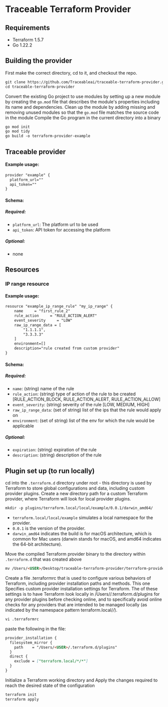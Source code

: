 # Traceable Terraform Provider

## Requirements

- Terraform 1.5.7
- Go 1.22.2

## Building the provider

First make the correct directory, cd to it, and checkout the repo.
```markdown
git clone https://github.com/Traceableai/traceable-terraform-provider.git
cd traceable-terraform-provider
```

Convert the existing Go project to use modules by setting up a new module by creating the `go.mod` file that describes the module's properties including its name and dependencies.
Clean up the module by adding missing and removing unused modules so that the `go.mod` file matches the source code in the module
Compile the Go program in the current directory into a binary
```markdown
go mod init
go mod tidy
go build -o terraform-provider-example
```

## Traceable provider

#### Example usage:
```markdown
provider "example" {
  platform_url=""
  api_token=""
}
```
#### Schema:

##### Required:

- `platform_url`: The platform url to be used
- `api_token`: API token for accessing the platform

##### Optional:
- none

## Resources

### IP range resource

#### Example usage:

```markdown
resource "example_ip_range_rule" "my_ip_range" {
    name     = "first_rule_2"
    rule_action     = "RULE_ACTION_ALERT"
    event_severity     = "LOW"
    raw_ip_range_data = [
        "1.1.1.1",
        "3.3.3.3"
    ]
    environment=[]
    description="rule created from custom provider"
}
```

#### Schema:

##### Required:

- `name`: (string) name of the rule
- `rule_action`: (string) type of action of the rule to be created [RULE_ACTION_BLOCK, RULE_ACTION_ALERT, RULE_ACTION_ALLOW]
- `event_severity`: (string) severity of the rule [LOW, MEDIUM, HIGH]
- `raw_ip_range_data`: (set of string) list of the ips that the rule would apply on
- `environment`: (set of string) list of the env for which the rule would be applicable

##### Optional:
- `expiration`: (string) expiration of the rule
- `description`: (string) description of the rule

## Plugin set up (to run locally)

cd into the `.terraform.d` directory under root - this directory is used by Terraform to store global configurations and data, including custom provider plugins.
Create a new directory path for a custom Terraform provider, where Terraform will look for local provider plugins.

```markdown
mkdir -p plugins/terraform.local/local/example/0.0.1/darwin_amd64/
```

- `terraform.local/local/example` simulates a local namespace for the provider.
- `0.0.1` is the version of the provider.
- `darwin_amd64` indicates the build is for macOS architecture, which is common for Mac users (darwin stands for macOS, and amd64 indicates the 64-bit architecture).

Move the compiled Terraform provider binary to the directory within `.terraform.d` that was created above

```markdown
mv /Users/<USER>/Desktop/traceable-terraform-provider/terraform-provider-example .terraform.d/plugins/terraform.local/local/example/0.0.1/darwin_amd64/
```

Create a file .terraformrc that is used to configure various behaviors of Terraform, including provider installation paths and methods. This one Specifies custom provider installation settings for Terraform.
The of these settings is to have Terraform look locally in /Users/<USER>/.terraform.d/plugins for any provider plugins before checking online, and to specifically avoid online checks for any providers that are intended to be managed locally (as indicated by the namespace pattern terraform.local/*/*).

```markdown
vi .terraformrc
```
paste the following in the file:

```markdown
provider_installation {
  filesystem_mirror {
    path    = "/Users/<USER>/.terraform.d/plugins"
  }
  direct {
    exclude = ["terraform.local/*/*"]
  }
}
```

Initialize a Terraform working directory and Apply the changes required to reach the desired state of the configuration

```markdown
terraform init
terraform apply
```





